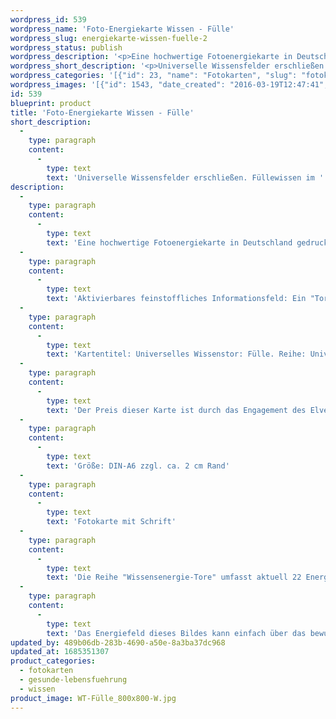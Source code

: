 ```yaml
---
wordpress_id: 539
wordpress_name: 'Foto-Energiekarte Wissen - Fülle'
wordpress_slug: energiekarte-wissen-fuelle-2
wordpress_status: publish
wordpress_description: '<p>Eine hochwertige Fotoenergiekarte in Deutschland gedruckt und in Handarbeit laminiert.  Sie ist in Postkartengröße (DIN-A6) gut zu transportieren und kann auch auf den Körper aufgelegt werden.</p><p>Aktivierbares feinstoffliches Informationsfeld: Ein "Tor" zum universellen Wissensfeld über Fülle öffnen: Energietor feinstofflicher Art als Zugang zu einem umfassenden Wissen, was Fülle bedeutet und welche Verhaltensweisen etc. gerade individuell stimmig sind.</p><p>Kartentitel: Universelles Wissenstor: Fülle. Reihe: Universelle Wissenstore.</p><p>Der Preis dieser Karte ist durch das Engagement des Elveden Förderverein e.V. möglich. <a href="https://my.feenbaum.de/universelle-wissenstore/">Mehr lesen</a></p><p>Größe: DIN-A6 zzgl. ca. 2 cm Rand<br />Andere Formate sind individuell für Sie innerhalb weniger Tage herstellbar. Bitte kontaktieren Sie uns hierfür unter <a href="mailto:info@elvedenverlag.de">info@elvedenverlag.de</a>.<br /><a href="https://my.feenbaum.de/produkt/energiekarte-wissen-fuelle/">Fotokarte mit Schrift</a></p><p><a href="https://my.feenbaum.de/anwendung-energiebilder-foto-laminiert/">Anwendungshinweise</a>      <a href="https://my.feenbaum.de/produktinformationen-fotokarten/">Produktinformationen</a></p><p>Die Reihe "Wissensenergie-Tore" umfasst aktuell 22 Energiebilder. Sie sind jeweils mit oder ohne Schriftzug  als Fotoenergiekarten, Stoffenergiebild und Energiespray mit und ohne ätherische Öle erhältlich. Bei Interesse an einem Set mit 6, 12 oder 22 Wissenstoren bitte direkt an den Verlag wenden. <a href="mailto:mail@elvedenverlag.de">Set-Anfrage</a><br />Das Energiefeld dieses Bildes kann einfach über das bewusste Konzentrieren auf den für sich selbst erwünschten inneren Zustand an Wissen, im Sinne eines symbolischen Tores, hinter dem sich der große Raum von Wissen unterschiedlichster Art öffnet, aktiviert werden. Es aktiviert sich jeweils der Teil des Bildenergiefeldes, der aktuell förderlich ist. Weitere Fragen zur Energiefeldtechnik beantworten wir gerne telefonisch, per Mail oder persönlich im Verlag in München und in unseren Kursen.</p>'
wordpress_short_description: '<p>Universelle Wissensfelder erschließen. Füllewissen im &#8222;Neuen Bewusstsein&#8220;<br /><em>Hinweis: Das Wasserzeichen „Elveden Verlag Energiebild“ wird nicht mit gedruckt</em></p>'
wordpress_categories: '[{"id": 23, "name": "Fotokarten", "slug": "fotokarten"}, {"id": 38, "name": "Gesunde Lebensf\u00fchrung", "slug": "gesunde-lebensfuehrung"}, {"id": 34, "name": "Wissen", "slug": "wissen"}]'
wordpress_images: '[{"id": 1543, "date_created": "2016-03-19T12:47:41", "date_created_gmt": "2016-03-19T10:47:41", "date_modified": "2016-03-19T12:47:41", "date_modified_gmt": "2016-03-19T10:47:41", "src": "https://my.feenbaum.de/wp-content/uploads/2016/03/WT-F\u00fclle_800x800-W.jpg", "name": "WT-F\u00fclle_800x800-W", "alt": ""}]'
id: 539
blueprint: product
title: 'Foto-Energiekarte Wissen - Fülle'
short_description:
  -
    type: paragraph
    content:
      -
        type: text
        text: 'Universelle Wissensfelder erschließen. Füllewissen im ''Neuen Bewusstsein'''
description:
  -
    type: paragraph
    content:
      -
        type: text
        text: 'Eine hochwertige Fotoenergiekarte in Deutschland gedruckt und in Handarbeit laminiert.  Sie ist in Postkartengröße (DIN-A6) gut zu transportieren und kann auch auf den Körper aufgelegt werden.'
  -
    type: paragraph
    content:
      -
        type: text
        text: 'Aktivierbares feinstoffliches Informationsfeld: Ein "Tor" zum universellen Wissensfeld über Fülle öffnen: Energietor feinstofflicher Art als Zugang zu einem umfassenden Wissen, was Fülle bedeutet und welche Verhaltensweisen etc. gerade individuell stimmig sind.'
  -
    type: paragraph
    content:
      -
        type: text
        text: 'Kartentitel: Universelles Wissenstor: Fülle. Reihe: Universelle Wissenstore.'
  -
    type: paragraph
    content:
      -
        type: text
        text: 'Der Preis dieser Karte ist durch das Engagement des Elveden Förderverein e.V. möglich. Mehr lesen'
  -
    type: paragraph
    content:
      -
        type: text
        text: 'Größe: DIN-A6 zzgl. ca. 2 cm Rand'
  -
    type: paragraph
    content:
      -
        type: text
        text: 'Fotokarte mit Schrift'
  -
    type: paragraph
    content:
      -
        type: text
        text: 'Die Reihe "Wissensenergie-Tore" umfasst aktuell 22 Energiebilder. Sie sind jeweils mit oder ohne Schriftzug  als Fotoenergiekarten, Stoffenergiebild und Energiespray mit und ohne ätherische Öle erhältlich. Bei Interesse an einem Set mit 6, 12 oder 22 Wissenstoren bitte direkt an den Verlag wenden. Set-Anfrage'
  -
    type: paragraph
    content:
      -
        type: text
        text: 'Das Energiefeld dieses Bildes kann einfach über das bewusste Konzentrieren auf den für sich selbst erwünschten inneren Zustand an Wissen, im Sinne eines symbolischen Tores, hinter dem sich der große Raum von Wissen unterschiedlichster Art öffnet, aktiviert werden. Es aktiviert sich jeweils der Teil des Bildenergiefeldes, der aktuell förderlich ist. Weitere Fragen zur Energiefeldtechnik beantworten wir gerne telefonisch, per Mail oder persönlich im Verlag in München und in unseren Kursen.'
updated_by: 489b06db-283b-4690-a50e-8a3ba37dc968
updated_at: 1685351307
product_categories:
  - fotokarten
  - gesunde-lebensfuehrung
  - wissen
product_image: WT-Fülle_800x800-W.jpg
---
```

